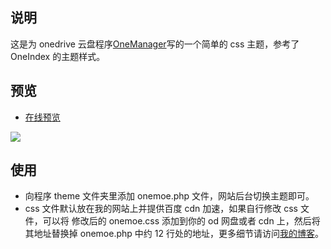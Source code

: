 ## 说明

这是为 onedrive 云盘程序[OneManager](https://github.com/qkqpttgf/OneManager-php)写的一个简单的 css 主题，参考了 OneIndex 的主题样式。

## 预览

- [在线预览](https://pan.2bboy.com/Public)

![](https://files.catbox.moe/4muekn.jpg)

## 使用

- 向程序 theme 文件夹里添加 onemoe.php 文件，网站后台切换主题即可。
- css 文件默认放在我的网站上并提供百度 cdn 加速，如果自行修改 css 文件，可以将 修改后的 onemoe.css 添加到你的 od 网盘或者 cdn 上，然后将其地址替换掉 onemoe.php 中约 12 行处的地址，更多细节请访问[我的博客](https://www.2bboy.com/archives/154.html)。
